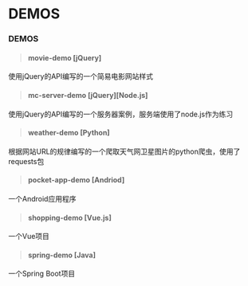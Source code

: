 # DEMOS

### DEMOS

> #### movie-demo [jQuery]

使用jQuery的API编写的一个简易电影网站样式

> #### mc-server-demo [jQuery][Node.js]

使用jQuery的API编写的一个服务器案例，服务端使用了node.js作为练习

> #### weather-demo [Python]

根据网站URL的规律编写的一个爬取天气网卫星图片的python爬虫，使用了requests包

> #### pocket-app-demo [Andriod]

一个Android应用程序

> #### shopping-demo [Vue.js]

一个Vue项目

> #### spring-demo [Java]

一个Spring Boot项目
